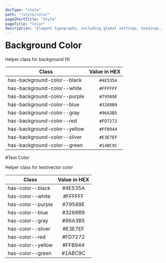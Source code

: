 ```yaml
---
docType: "style"
path: "/style/color"
pageShortTitle: "Style"
pageTitle: "Color"
description: 'Elegant typography, including global settings, headings, body text, lists, and more.'
---
```


<h1 style="margin-top:0px">Background Color</h1>

Helper class for background fill

| Class | Value in HEX |
|-------|:------------:|
| has-background-color--black  |  <span class="has-background-color--black" style="height:32px;width:32px;border-radius:4px;">&nbsp;&nbsp;&nbsp;</span>&nbsp; `#4E535A` |
| has-background-color--white  |  <span class="has-background-color--white" style="height:32px;width:32px;border-radius:4px;">&nbsp;&nbsp;&nbsp;</span>&nbsp; `#FFFFFF` |
| has-background-color--purple |  <span class="has-background-color--purple" style="height:32px;width:32px;border-radius:4px;">&nbsp;&nbsp;&nbsp;</span>&nbsp; `#79589E` |
| has-background-color--blue   |  <span class="has-background-color--blue" style="height:32px;width:32px;border-radius:4px;">&nbsp;&nbsp;&nbsp;</span>&nbsp; `#3268B9` |
| has-background-color--gray   |  <span class="has-background-color--gray" style="height:32px;width:32px;border-radius:4px;">&nbsp;&nbsp;&nbsp;</span>&nbsp; `#96A3B5` |
| has-background-color--red    |  <span class="has-background-color--red" style="height:32px;width:32px;border-radius:4px;">&nbsp;&nbsp;&nbsp;</span>&nbsp; `#FD7272` |
| has-background-color--yellow |  <span class="has-background-color--yellow" style="height:32px;width:32px;border-radius:4px;">&nbsp;&nbsp;&nbsp;</span>&nbsp; `#FFB944` |
| has-background-color--silver |  <span class="has-background-color--silver" style="height:32px;width:32px;border-radius:4px;">&nbsp;&nbsp;&nbsp;</span>&nbsp; `#E3E7EF` |
| has-background-color--green  |  <span class="has-background-color--green" style="height:32px;width:32px;border-radius:4px;">&nbsp;&nbsp;&nbsp;</span>&nbsp; `#1ABC9C` |

#Text Color

Helper class for text/vector color

| Class | Value in HEX |
|-------|:------------:|
| has-color--black  |  <span class="has-color--black">#4E535A</span> |
| has-color--white  |  <span class="has-color--white">#FFFFFF</span> |
| has-color--purple |  <span class="has-color--purple">#79589E</span> |
| has-color--blue   |  <span class="has-color--blue">#3268B9</span> |
| has-color--gray   |  <span class="has-color--gray">#96A3B5</span> |
| has-color--silver |  <span class="has-color--silver">#E3E7EF</span> |
| has-color--red    |  <span class="has-color--red">#FD7272</span> |
| has-color--yellow |  <span class="has-color--yellow">#FFB944</span> |
| has-color--green  |  <span class="has-color--green">#1ABC9C<span> |

